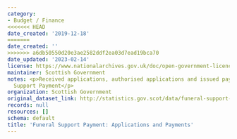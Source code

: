 ```yaml
---
category:
- Budget / Finance
<<<<<<< HEAD
date_created: '2019-12-18'
=======
date_created: ''
>>>>>>> a6db50550d20e3ae2582ddf2ea03d7ead19bca70
date_updated: '2023-02-14'
license: https://www.nationalarchives.gov.uk/doc/open-government-licence/version/3/
maintainer: Scottish Government
notes: <p>Received applications, authorised applications and issued payments for Funeral
  Support Payment</p>
organization: Scottish Government
original_dataset_link: http://statistics.gov.scot/data/funeral-support-payment-applications-and-payments
records: null
resources: []
schema: default
title: 'Funeral Support Payment: Applications and Payments'
---
```

